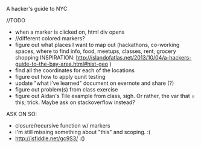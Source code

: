 A hacker's guide to NYC

//TODO
- when a marker is clicked on, html div opens
- //different colored markers?
- figure out what places I want to map out (hackathons, co-working spaces, where to find info, food, meetups, classes, rent, grocery shopping INSPIRATION: http://islandofatlas.net/2013/10/04/a-hackers-guide-to-the-bay-area.html#hist-geo )
- find all the coordinates for each of the locations
- figure out how to apply qunit testing
- update "what i've learned" document on evernote and share (?)
- figure out problem(s) from class exercise
- figure out Aidan's Tile example from class, sigh. Or rather, the var that = this; trick. Maybe ask on stackoverflow instead?


ASK ON SO:
- closure/recursive function w/ markers
- i'm still missing something about "this" and scoping. :(
- http://jsfiddle.net/gc9S3/ :()
